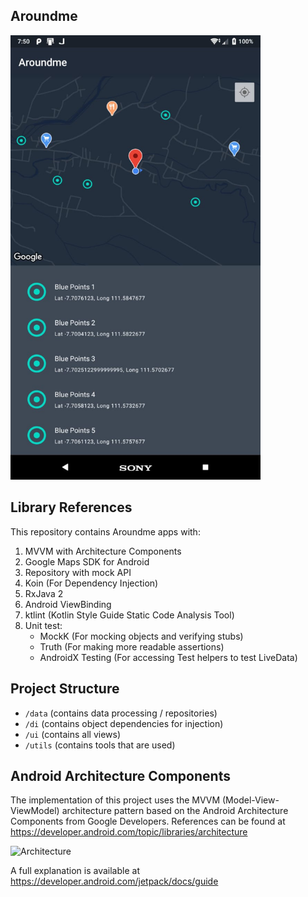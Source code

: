 ## Aroundme

<img src="./pictures/apps.jpeg" alt="apps" width="400"/>

## Library References

This repository contains Aroundme apps with:

1. MVVM with Architecture Components
2. Google Maps SDK for Android
3. Repository with mock API
4. Koin (For Dependency Injection)
5. RxJava 2
6. Android ViewBinding
7. ktlint (Kotlin Style Guide Static Code Analysis Tool)
8. Unit test:
   - MockK (For mocking objects and verifying stubs)
   - Truth (For making more readable assertions)
   - AndroidX Testing (For accessing Test helpers to test LiveData)

## Project Structure

- ``/data`` (contains data processing / repositories)
- ``/di`` (contains object dependencies for injection)
- ``/ui`` (contains all views)
- ``/utils`` (contains tools that are used)

## Android Architecture Components

The implementation of this project uses the MVVM (Model-View-ViewModel) architecture pattern based on the Android Architecture Components from Google Developers. References can be found at https://developer.android.com/topic/libraries/architecture

![Architecture](https://developer.android.com/topic/libraries/architecture/images/final-architecture.png "Android Architecture Components")

A full explanation is available at https://developer.android.com/jetpack/docs/guide
